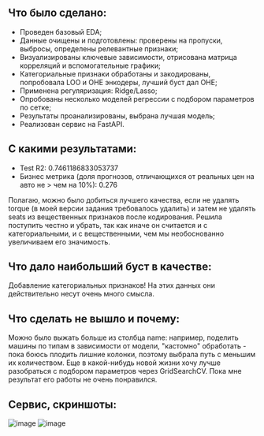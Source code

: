 ## Что было сделано:
* Проведен базовый EDA;
* Данные очищены и подготовлены: проверены на пропуски, выбросы, определены релевантные признаки;
* Визуализированы ключевые зависимости, отрисована матрица корреляций и вспомогательные графики;
* Категориальные признаки обработаны и закодированы, попробовала LOO и OHE энкодеры, лучший буст дал OHE;
* Применена регуляризация: Ridge/Lasso;
* Опробованы несколько моделей регрессии с подбором параметров по сетке;
* Результаты проанализированы, выбрана лучшая модель;
* Реализован сервис на FastAPI.
  
## С какими результатами:
* Test R2:  0.7461186833053737
* Бизнес метрика (доля прогнозов, отличающихся от реальных цен на авто не > чем на 10%): 0.276

Полагаю, можно было добиться лучшего качества, если не удалять torque (в моей версии задания требовалось удалить) и затем не удалять seats из вещественных признаков после кодирования. Решила поступить честно и убрать, так как иначе он считается и с категориальными, и с вещественными, чем мы необоснованно увеличиваем его значимость.
## Что дало наибольший буст в качестве:
Добавление категориальных признаков! На этих данных они действительно несут очень много смысла. 

## Что сделать не вышло и почему:
Можно было выжать больше из столбца name: например, поделить машины по типам в зависимости от модели, "кастомно" обработать - пока боюсь плодить лишние колонки, поэтому выбрала путь с меньшим их количеством. Еще в какой-нибудь новой жизни хочу лучше разобраться с подбором параметров через GridSearchCV. Пока мне результат его работы не очень понравился.

## Сервис, скриншоты:
![image](https://github.com/user-attachments/assets/9d9c14d7-09fb-4f7e-a405-83551b43a570)
![image](https://github.com/user-attachments/assets/341d6e7e-0c7b-4989-98e8-5fc2d9a3dc20)
